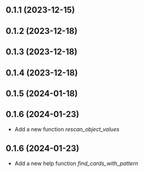 ## 0.1.1 (2023-12-15)
## 0.1.2 (2023-12-18)
## 0.1.3 (2023-12-18)
## 0.1.4 (2023-12-18)
## 0.1.5 (2024-01-18)
## 0.1.6 (2024-01-23)
* Add a new function *rescan_object_values*
## 0.1.6 (2024-01-23)
* Add a new help function *find_cards_with_pattern*